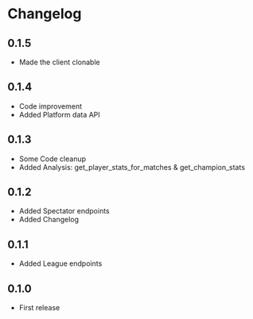 # Changelog

## 0.1.5

* Made the client clonable

## 0.1.4

* Code improvement
* Added Platform data API

## 0.1.3

* Some Code cleanup
* Added Analysis: get_player_stats_for_matches & get_champion_stats

## 0.1.2

* Added Spectator endpoints
* Added Changelog

## 0.1.1

* Added League endpoints

## 0.1.0

* First release
